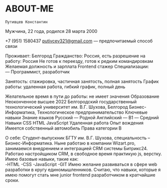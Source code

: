 # ABOUT-ME

  	Путивцев Константин 
Мужчина, 22 года, родился 28 марта 2000

+7 (951) 1580437
putivcev321@gmail.com — предпочитаемый способ связи

Проживает: Белгород
Гражданство: Россия, есть разрешение на работу: Россия
Не готов к переезду, готов к редким командировкам
Желаемая должность и зарплата
Frontend стажер
Специализации:  
—  Программист, разработчик

Занятость: стажировка, частичная занятость, полная занятость
График работы: удаленная работа, гибкий график, полный день

Желательное время в пути до работы: не имеет значения
Образование
Неоконченное высшее
2022	Белгородский государственный технологический университет им. В.Г. Шухова, Белгород
Бизнес-Информатика, Технологическое предпринимательство
Ключевые навыки
Знание языков	Русский — Родной
Английский — B1 — Средний
Навыки	CSS  HTML  JavaScript  Удаленная работа
Опыт вождения
Имеется собственный автомобиль
Права категории B




О себе: 
Студент-выпускник БГТУ им. В.Г. Шухова, специальность – Бизнес-Информатика. Ныне работаю в компании Wizart.pro, занимаемся внедрением и интеграцией CRM системы Битрикс24. Работаю настройщиком CRM, в свободное время практикую js, верстку.
Имею базовые навыки, такие как:  
-HTML
-CSS
-JavaScript
-GIT
Имею желание развиваться в сфере web разработки в кругу единомышленников. Считаю, что навыки, которые я имею помогут стать мне junior frontend разработчиком в кратчайшие сроки.


